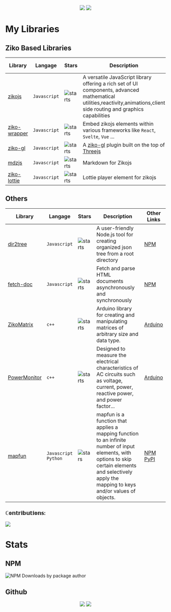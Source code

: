 <!-- 
daisy
Doc    
Hits  
add ziko-server astro 
update 
k-o-d   
fix addons events  
e-mui => ziko-mui 
e-excalidraw 
?     
 --> 
<p align="center">                                                      
<a             href="https://www.instagram.com/zakarialaoui10/"><img src="https://img.shields.io/badge/instagram%20@zakarialaoui10-8134AF?style=for-the-badge&logo=instagram&logoColor=white"/></a>
   <a href="https://web.facebook.com/100010356559195/videos/672100873970384"><img src="https://img.shields.io/badge/facebook%20@Zakaria Elalaoui-7134AF?style=for-the-badge&logo=facebook&logoColor=white"/></a> 
   </p>
  

# My Libraries
## Ziko Based Libraries 
|Library|Langage|Stars|Description|Other Links|
|-|-|-|-|-|
|[zikojs](https://github.com/zakarialaoui10/ziko.js#readme)|`Javascript`|![starts](https://img.shields.io/github/stars/zakarialaoui10/zikojs?label=%E2%AD%90&logo=%20&style=social)|A versatile JavaScript library offering a rich set of UI components, advanced mathematical utilities,reactivity,animations,client side routing and graphics capabilities|[NPM](https://www.npmjs.com/package/ziko)
|[ziko-wrapper](https://github.com/zakarialaoui10/ziko-wrapper#readme)|`Javascript`|![starts](https://img.shields.io/github/stars/zakarialaoui10/ziko-wrapper?label=%E2%AD%90&logo=%20&style=social)| Embed zikojs elements within various frameworks like `React`, `Svelte`, `Vue` ...|[NPM](https://www.npmjs.com/package/ziko-wrapper)
|[ziko-gl](https://github.com/zakarialaoui10/zikogl#readme)|`Javascript`|![starts](https://img.shields.io/github/stars/zakarialaoui10/zikogl?label=%E2%AD%90&logo=%20&style=social)|A [ziko-gl](https://github.com/zakarialaoui10/ziko.js) plugin built on the top of [Threejs](https://threejs.org/)|[NPM](https://www.npmjs.com/package/zikogl)
|[mdzjs](https://github.com/zakarialaoui10/mdzjs)|`Javascript`|![starts](https://img.shields.io/github/stars/zakarialaoui10/mdzjs?label=%E2%AD%90&logo=%20&style=social)|Markdown for Zikojs|[NPM](https://www.npmjs.com/package/mdzjs)
|[ziko-lottie](https://github.com/zakarialaoui10/ziko-lottie#readme)|`Javascript`|![starts](https://img.shields.io/github/stars/zakarialaoui10/ziko-lottie?label=%E2%AD%90&logo=%20&style=social)|Lottie player element for zikojs|[NPM](https://www.npmjs.com/package/ziko-lottie)

## Others
|Library|Langage|Stars|Description|Other Links|
|-|-|-|-|-|
|[dir2tree](https://github.com/zakarialaoui10/dir2tree#readme)|`Javascript`|![starts](https://img.shields.io/github/stars/zakarialaoui10/dir2tree?label=%E2%AD%90&logo=%20&style=social)|A user-friendly Node.js tool for creating organized json tree from a root directory |[NPM](https://www.npmjs.com/package/dir2tree)
|[fetch-doc](https://github.com/zakarialaoui10/fetch-doc#readme)|`Javascript`|![starts](https://img.shields.io/github/stars/zakarialaoui10/fetch-doc?label=%E2%AD%90&logo=%20&style=social)|Fetch and parse HTML documents asynchronously and synchronously|[NPM](https://www.npmjs.com/package/fetch-doc)|
|[ZikoMatrix](https://github.com/zakarialaoui10/ZikoMatrix#readme)|`c++`|![starts](https://img.shields.io/github/stars/zakarialaoui10/ZikoMatrix?label=%E2%AD%90&logo=%20&style=social)|Arduino library for creating and manipulating matrices of arbitrary size and data type.|[Arduino](https://reference.arduino.cc/reference/en/libraries/zikomatrix/)|
|[PowerMonitor](https://github.com/zakarialaoui10/PowerMonitor#readme)|`c++`|![starts](https://img.shields.io/github/stars/zakarialaoui10/PowerMonitor?label=%E2%AD%90&logo=%20&style=social)|Designed to measure the electrical characteristics of AC circuits such as voltage, current, power, reactive power, and power factor...|[Arduino](https://reference.arduino.cc/reference/en/libraries/powermonitor/)|
|[mapfun](https://github.com/zakarialaoui10/mapfun/)|`Javascript`<br>`Python`|![stars](https://img.shields.io/github/stars/zakarialaoui10/mapfun?label=%E2%AD%90&logo=%20&style=social)|mapfun is a function that applies a mapping function to an infinite number of input elements, with options to skip certain elements and selectively apply the mapping to keys and/or values of objects.|[NPM](https://www.npmjs.com/package/mapfun)<br>[PyPI](https://pypi.org/project/mapfun/)|
### ℂ𝕠𝕟𝕥𝕣𝕚𝕓𝕦𝕥𝕚𝕠𝕟𝕤: 
![](./profile-3d-contrib/profile-south-season-animate.svg)
# Stats
## NPM 
  ![NPM Downloads by package author](https://img.shields.io/npm-stat/dy/zakarialaoui10?label=All%20packages)
## Github
<p align="center"><img src="https://github-readme-stats.vercel.app/api/top-langs/?username=zakarialaoui10&theme=tokyonight&layout=compact&langs_count=10&hide_border=true&show_icons=true%22"/>

 <img src="https://github-readme-stats.vercel.app/api?username=zakarialaoui10&hide=issues&theme=tokyonight"/>       
</p> 
<!--

### ⚔️ ℂ𝕠𝕕𝕖𝕎𝕒𝕣𝕤:  
![codewars](https://www.codewars.com/users/zakariaalaoui10/badges/small) 
        


             
![](https://img.shields.io/github/followers/zakarialaoui10?style=social)
![](https://komarev.com/ghpvc/?username=zakarialaoui10)
![](https://img.shields.io/github/stars/zakarialaoui10?style=social) 
[![committers.top badge](https://user-badge.committers.top/morocco/zakarialaoui10.svg)](https://user-badge.committers.top/morocco/zakarialaoui10)
 -->
 

